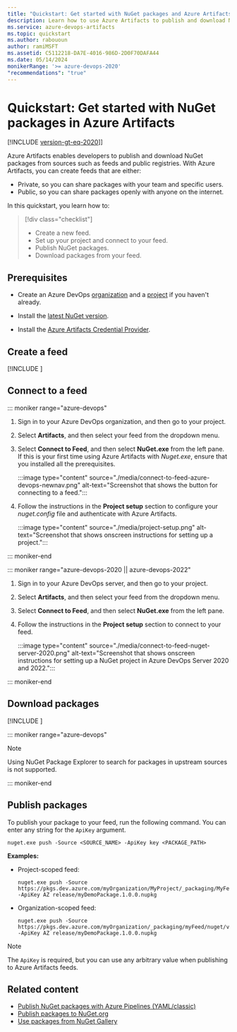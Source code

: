 ```yaml
---
title: "Quickstart: Get started with NuGet packages and Azure Artifacts"
description: Learn how to use Azure Artifacts to publish and download NuGet packages from your feed.
ms.service: azure-devops-artifacts
ms.topic: quickstart
ms.author: rabououn
author: ramiMSFT
ms.assetid: C5112218-DA7E-4016-986D-2D0F70DAFA44
ms.date: 05/14/2024
monikerRange: '>= azure-devops-2020'
"recommendations": "true"
---
```


# Quickstart: Get started with NuGet packages in Azure Artifacts

[!INCLUDE [version-gt-eq-2020](../includes/version-gt-eq-2020.md)]]

Azure Artifacts enables developers to publish and download NuGet packages from sources such as feeds and public registries. With Azure Artifacts, you can create feeds that are either:

* Private, so you can share packages with your team and specific users.
* Public, so you can share packages openly with anyone on the internet.

In this quickstart, you learn how to:

> [!div class="checklist"]
>
> * Create a new feed.
> * Set up your project and connect to your feed.
> * Publish NuGet packages.
> * Download packages from your feed.

## Prerequisites

* Create an Azure DevOps [organization](../organizations/accounts/create-organization.md) and a [project](../organizations/projects/create-project.md#create-a-project) if you haven't already.

* Install the [latest NuGet version](https://www.nuget.org/downloads).

* Install the [Azure Artifacts Credential Provider](https://github.com/microsoft/artifacts-credprovider#azure-artifacts-credential-provider).

## <a name = "create-feed"></a> Create a feed

[!INCLUDE [](includes/create-feed.md)]

## Connect to a feed

::: moniker range="azure-devops"

1. Sign in to your Azure DevOps organization, and then go to your project.

1. Select **Artifacts**, and then select your feed from the dropdown menu.

1. Select **Connect to Feed**, and then select **NuGet.exe** from the left pane. If this is your first time using Azure Artifacts with *Nuget.exe*, ensure that you installed all the prerequisites.

    :::image type="content" source="./media/connect-to-feed-azure-devops-newnav.png" alt-text="Screenshot that shows the button for connecting to a feed.":::

1. Follow the instructions in the **Project setup** section to configure your *nuget.config* file and authenticate with Azure Artifacts.

    :::image type="content" source="./media/project-setup.png" alt-text="Screenshot that shows onscreen instructions for setting up a project.":::

::: moniker-end

::: moniker range="azure-devops-2020 || azure-devops-2022"

1. Sign in to your Azure DevOps server, and then go to your project.

1. Select **Artifacts**, and then select your feed from the dropdown menu.

1. Select **Connect to Feed**, and then select **NuGet.exe** from the left pane.

1. Follow the instructions in the **Project setup** section to connect to your feed.

    :::image type="content" source="./media/connect-to-feed-nuget-server-2020.png" alt-text="Screenshot that shows onscreen instructions for setting up a NuGet project in Azure DevOps Server 2020 and 2022.":::

::: moniker-end

## Download packages

[!INCLUDE [](includes/nuget/consume.md)]

::: moniker range="azure-devops"

> [!NOTE]
> Using NuGet Package Explorer to search for packages in upstream sources is not supported.

::: moniker-end

## Publish packages  

To publish your package to your feed, run the following command. You can enter any string for the `ApiKey` argument.

```Command
nuget.exe push -Source <SOURCE_NAME> -ApiKey key <PACKAGE_PATH>
```

**Examples:**

- Project-scoped feed:

    ```CLI
    nuget.exe push -Source https://pkgs.dev.azure.com/myOrganization/MyProject/_packaging/MyFeed/nuget/v3/index.json -ApiKey AZ release/myDemoPackage.1.0.0.nupkg
    ```

- Organization-scoped feed:

    ```CLI
    nuget.exe push -Source https://pkgs.dev.azure.com/myOrganization/_packaging/myFeed/nuget/v3/index.json -ApiKey AZ release/myDemoPackage.1.0.0.nupkg
    ```

> [!NOTE]
> The `ApiKey` is required, but you can use any arbitrary value when publishing to Azure Artifacts feeds.

## Related content

* [Publish NuGet packages with Azure Pipelines (YAML/classic)](../pipelines/artifacts/nuget.md)
* [Publish packages to NuGet.org](./nuget/publish-to-nuget-org.md)
* [Use packages from NuGet Gallery](./nuget/upstream-sources.md)
